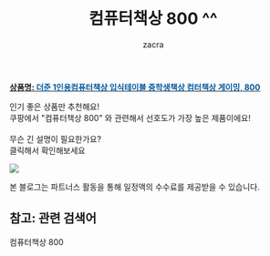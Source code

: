 ﻿---
layout: post
title:  "컴퓨터책상 800 ^^"
author: zacra
categories: [ 아이템 ]
tags: [컴퓨터책상 800]
image: https://static.coupangcdn.com/image/vendor_inventory/7be7/d3b0455e3752eb2e6b0d93724a816d23ac0998003d6ebf7a6a8ec68f1e69.jpg 
description: "쿠팡에서 컴퓨터책상 800 관련 키워드로 가장 고객 선호도가 높은 제품이랍니다."
rating: 4.5
---

<a href="https://link.coupang.com/re/AFFSDP?lptag=AF8407795&pageKey=1863824027&itemId=3168146627&vendorItemId=71155671548&traceid=V0-153-3e7b7ac4b35f6f1f"><b>상품명: <font color='#01579B'>더준 1인용컴퓨터책상 입식테이블 중학생책상 컴터책상 게이밍, 800</font></b></a>

인기 좋은 상품만 추천해요!<br/>
쿠팡에서 "컴퓨터책상 800" 와 관련해서 선호도가 가장 높은 제품이에요!<br/><br/>
무슨 긴 설명이 필요한가요?  
클릭해서 확인해보세요


<a href="https://link.coupang.com/re/AFFSDP?lptag=AF8407795&pageKey=1863824027&itemId=3168146627&vendorItemId=71155671548&traceid=V0-153-3e7b7ac4b35f6f1f"><img src="https://thumbnail9.coupangcdn.com/thumbnails/remote/q89/image/vendor_inventory/cfac/e3d391386e3d991af9e9845a54093a3a11c0abb4a8baf396878d4b52d961.jpg"></a> 

본 블로그는 파트너스 활동을 통해 일정액의 수수료를 제공받을 수 있습니다.

## 참고: 관련 검색어    
컴퓨터책상 800